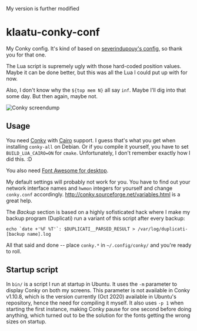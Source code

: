 My version is further modified

# klaatu-conky-conf
My Conky config. It's kind of based on [severindupouy's config](https://github.com/severindupouy/conky.conf), so thank you for that one.

The Lua script is supremely ugly with those hard-coded position values. Maybe it can be done better, but this was all the Lua I could put up with for now.

Also, I don't know why the `${top mem N}` all say `inf`. Maybe I'll dig into that some day. But then again, maybe not.

![Conky screendump](/screenshot.png)

## Usage

You need [Conky](https://github.com/brndnmtthws/conky/) with [Cairo](https://cairographics.org/manual/) support. I guess that's what you get when installing `conky-all` on Debian. Or if you compile it yourself, you have to set `BUILD_LUA_CAIRO=ON` for `cmake`. Unfortunately, I don't remember exactly how I did this. :D

You also need [Font Awesome for desktop](https://fontawesome.com/how-to-use/on-the-desktop/setup/getting-started).

My default settings will probably not work for you. You have to find out your network interface names and `hwmon` integers for yourself and change `conky.conf` accordingly. http://conky.sourceforge.net/variables.html is a great help.

The _Backup_ section is based on a highly sofisticated hack where I make my backup program (Duplicati) run a variant of this script after every backup:

```shell
echo `date +'%F %T'`: $DUPLICATI__PARSED_RESULT > /var/log/duplicati-[backup name].log
```

All that said and done -- place `conky.*` in `~/.config/conky/` and you're ready to roll.

## Startup script

In `bin/` is a script I run at startup in Ubuntu. It uses the `-m` parameter to display Conky on both my screens. This parameter is not available in Conky v1.10.8, which is the version currently (Oct 2020) available in Ubuntu's repository, hence the need for compiling it myself. It also uses `-p 1` when starting the first instance, making Conky pause for one second before doing anything, which turned out to be the solution for the fonts getting the wrong sizes on startup.
